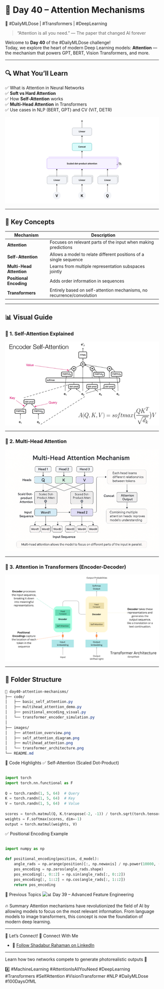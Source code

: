 # 🧠 Day 40 – Attention Mechanisms  
📅 #DailyMLDose | #Transformers | #DeepLearning

> “Attention is all you need.” — The paper that changed AI forever

Welcome to **Day 40** of the #DailyMLDose challenge!  
Today, we explore the heart of modern Deep Learning models: **Attention** — the mechanism that powers GPT, BERT, Vision Transformers, and more.

---

## 🔍 What You’ll Learn

✅ What is Attention in Neural Networks  
✅ **Soft vs Hard Attention**  
✅ How **Self-Attention** works  
✅ **Multi-Head Attention** in Transformers  
✅ Use cases in NLP (BERT, GPT) and CV (ViT, DETR)

![Attention Overview](images/attention_overview.png)

---

## 🧠 Key Concepts

| Mechanism             | Description |
|----------------------|-------------|
| **Attention**         | Focuses on relevant parts of the input when making predictions |
| **Self-Attention**    | Allows a model to relate different positions of a single sequence |
| **Multi-Head Attention** | Learns from multiple representation subspaces jointly |
| **Positional Encoding** | Adds order information in sequences |
| **Transformers**      | Entirely based on self-attention mechanisms, no recurrence/convolution |

---

## 📊 Visual Guide

### 🎯 1. Self-Attention Explained  
![Self-Attention](images/self_attention_diagram.png)

---

### 🧩 2. Multi-Head Attention  
![Multi-Head Attention](images/multihead_attention.png)

---

### 📐 3. Attention in Transformers (Encoder-Decoder)  
![Transformer Architecture](images/transformer_architecture.png)

---

## 📁 Folder Structure

```css
📁 day40-attention-mechanisms/
├── code/
│   ├── basic_self_attention.py
│   ├── multihead_attention_demo.py
│   ├── positional_encoding_visual.py
│   └── transformer_encoder_simulation.py
│
├── images/
│   ├── attention_overview.png
│   ├── self_attention_diagram.png
│   ├── multihead_attention.png
│   └── transformer_architecture.png
└── README.md
```
🧪 Code Highlights
✅ Self-Attention (Scaled Dot-Product)

```python

import torch
import torch.nn.functional as F

Q = torch.randn(1, 5, 64)  # Query
K = torch.randn(1, 5, 64)  # Key
V = torch.randn(1, 5, 64)  # Value

scores = torch.matmul(Q, K.transpose(-2, -1)) / torch.sqrt(torch.tensor(64.0))
weights = F.softmax(scores, dim=-1)
output = torch.matmul(weights, V)
```
✅ Positional Encoding Example

```python

import numpy as np

def positional_encoding(position, d_model):
    angle_rads = np.arange(position)[:, np.newaxis] / np.power(10000, (2 * (np.arange(d_model)[np.newaxis, :]//2)) / np.float32(d_model))
    pos_encoding = np.zeros(angle_rads.shape)
    pos_encoding[:, 0::2] = np.sin(angle_rads[:, 0::2])
    pos_encoding[:, 1::2] = np.cos(angle_rads[:, 1::2])
    return pos_encoding
```
🔗 Previous Topics
![📊 Day 39 – Advanced Feature Engineering](https://github.com/Shadabur-Rahaman/Daily-ML-Dose/edit/main/day39-feature-engineering)



🔥 Summary
Attention mechanisms have revolutionized the field of AI by allowing models to focus on the most relevant information.
From language models to image transformers, this concept is now the foundation of modern deep learning.

---

🙌 Let’s Connect!
📎 Connect With Me
- 🔗 [Follow Shadabur Rahaman on LinkedIn](https://www.linkedin.com/in/shadabur-rahaman-1b5703249)
---

Learn how two networks compete to generate photorealistic outputs 🎨

#️⃣ #MachineLearning #AttentionIsAllYouNeed #DeepLearning #Transformers #SelfAttention #VisionTransformer #NLP #DailyMLDose #100DaysOfML
